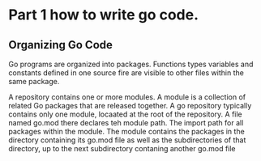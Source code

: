 # Part 1 how to write go code.

## Organizing Go Code

Go programs are organized into packages. Functions types variables and constants defined in one source fire are visible to other files within the same package. 

A repository contains one or more modules. A module is a collection of related Go packages that are released together. A go repository typically contains only one module, locaated at the root of the repository. A file named go.mod there declares teh module path. The import path for all packages within the module. The module contains the packages in the directory containing its go.mod file as well as the subdirectories of that directory, up to the next subdirectory contaning another go.mod file 
